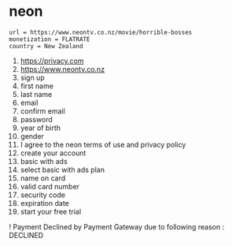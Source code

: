 # neon

~~~
url = https://www.neontv.co.nz/movie/horrible-bosses
monetization = FLATRATE
country = New Zealand
~~~

1. https://privacy.com
2. https://www.neontv.co.nz
3. sign up
4. first name
5. last name
6. email
7. confirm email
8. password
9. year of birth
10. gender
11. I agree to the neon terms of use and privacy policy
12. create your account
13. basic with ads
14. select basic with ads plan
15. name on card
16. valid card number
17. security code
18. expiration date
19. start your free trial

! Payment Declined by Payment Gateway due to following reason : DECLINED
